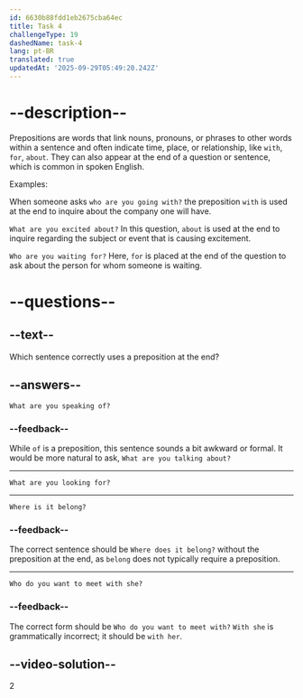 ```yaml
---
id: 6630b88fdd1eb2675cba64ec
title: Task 4
challengeType: 19
dashedName: task-4
lang: pt-BR
translated: true
updatedAt: '2025-09-29T05:49:20.242Z'
---
```


# --description--

Prepositions are words that link nouns, pronouns, or phrases to other words within a sentence and often indicate time, place, or relationship, like `with`, `for`, `about`. They can also appear at the end of a question or sentence, which is common in spoken English.

Examples:

When someone asks `who are you going with?` the preposition `with` is used at the end to inquire about the company one will have.

`What are you excited about?` In this question, `about` is used at the end to inquire regarding the subject or event that is causing excitement.

`Who are you waiting for?` Here, `for` is placed at the end of the question to ask about the person for whom someone is waiting.

# --questions--

## --text--

Which sentence correctly uses a preposition at the end?

## --answers--

`What are you speaking of?`

### --feedback--

While `of` is a preposition, this sentence sounds a bit awkward or formal. It would be more natural to ask, `What are you talking about?`

---

`What are you looking for?`

---

`Where is it belong?`

### --feedback--

The correct sentence should be `Where does it belong?` without the preposition at the end, as `belong` does not typically require a preposition.

---

`Who do you want to meet with she?`

### --feedback--

The correct form should be `Who do you want to meet with?` `With she` is grammatically incorrect; it should be `with her`.

## --video-solution--

2
